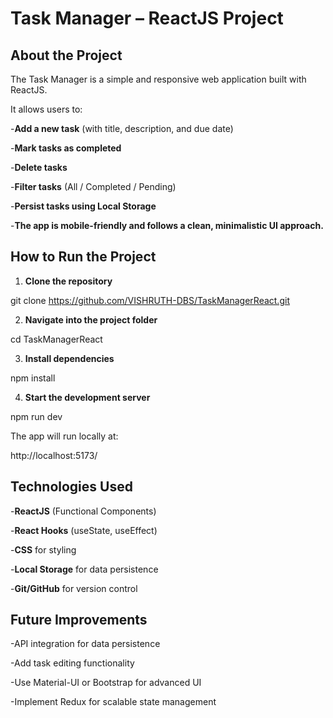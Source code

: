# Task Manager – ReactJS Project

## About the Project

The Task Manager is a simple and responsive web application built with ReactJS.

It allows users to:

-**Add a new task** (with title, description, and due date)

-**Mark tasks as completed**

-**Delete tasks**

-**Filter tasks** (All / Completed / Pending)

-**Persist tasks using Local Storage**

-**The app is mobile-friendly and follows a clean, minimalistic UI approach.**


## How to Run the Project

1. **Clone the repository**

git clone https://github.com/VISHRUTH-DBS/TaskManagerReact.git

2. **Navigate into the project folder**

cd TaskManagerReact

3. **Install dependencies**

npm install

4. **Start the development server**

npm run dev

The app will run locally at:

http://localhost:5173/

## Technologies Used

-**ReactJS** (Functional Components)

-**React Hooks** (useState, useEffect)

-**CSS** for styling

-**Local Storage** for data persistence

-**Git/GitHub** for version control


## Future Improvements

-API integration for data persistence

-Add task editing functionality

-Use Material-UI or Bootstrap for advanced UI

-Implement Redux for scalable state management



